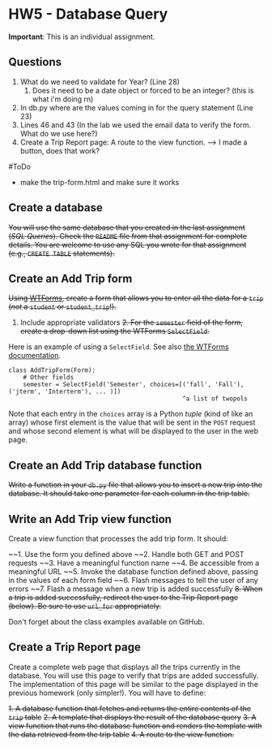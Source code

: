 # HW5 - Database Query

**Important**: This is an individual assignment.

## Questions
1. What do we need to validate for Year? (Line 28)
   1. Does it need to be a date object or forced to be an integer? (this is what i'm doing rn)
2. In db.py where are the values coming in for the query statement (Line 23)
3. Lines 46 and 43 (In the lab we used the email data to verify the form. What do we use here?)
4. Create a Trip Report page: A route to the view function. --> I made a button, does that work?

#ToDo
* make the trip-form.html and make sure it works


## Create a database

~~You will use the same database that you created in the last assignment
(*SQL Queries*). Check the `README` file from that assignment for
complete details. You are welcome to use any SQL you wrote for that
assignment (e.g., `CREATE TABLE` statements).~~

## Create an Add Trip form

~~Using [WTForms](http://wtforms.readthedocs.org/en/latest/), create a
form that allows you to enter all the data for a `trip`
(_not_ a `student` or `student_trip`!).~~

1.  Include appropriate validators
~~2.  For the `semester` field of the form, create a drop-down list using
    the WTForms `SelectField`.~~

Here is an example of using a `SelectField`. See also [the WTForms
documentation](http://wtforms.readthedocs.org/en/latest/fields.html#wtforms.fields.SelectField).

    class AddTripForm(Form):
        # Other fields
        semester = SelectField('Semester', choices=[('fall', 'Fall'), ('jterm', 'Interterm'), ... )]) 
                                                    ^a list of twopols

Note that each entry in the `choices` array is a Python *tuple* (kind of
like an array) whose first element is the value that will be sent in the
`POST` request and whose second element is what will be displayed 
to the user in the web page.

## Create an Add Trip database function

~~Write a function in your `db.py` file that allows you to insert a new
trip into the database. It should take one parameter for each column in
the trip table.~~


## Write an Add Trip view function

Create a view function that processes the add trip form. It should:

~~1.  Use the form you defined above
~~2.  Handle both GET and POST requests
~~3.  Have a meaningful function name
~~4.  Be accessible from a meaningful URL
~~5.  Invoke the database function defined above, passing in the values of
    each form field
~~6.  Flash messages to tell the user of any errors
~~7.  Flash a message when a new trip is added successfully
~~8.  When a trip is added successfully, redirect the user to the Trip
    Report page (below). Be sure to use `url_for` appropriately.~~

Don't forget about the class examples 
available on GitHub.

## Create a Trip Report page

Create a complete web page that displays all the trips currently in the database. 
You will use this page to verify that trips are added successfully. 
The implementation of this page will be similar to the page displayed in the previous homework (only simpler!). 
You will have to define:

~~1. A database function that fetches and returns the entire contents of
   the `trip` table~~
~~2. A template that displays the result of the database query~~
~~3. A view function that runs the database function and renders the
   template with the data retrieved from the trip table~~
~~4. A route to the view function.~~